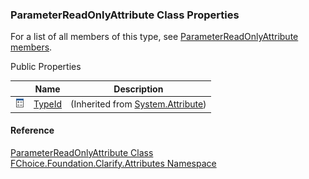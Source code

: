 ﻿### ParameterReadOnlyAttribute Class Properties

For a list of all members of this type, see [ParameterReadOnlyAttribute members](fcSDK~FChoice.Foundation.Clarify.Attributes.ParameterReadOnlyAttribute_members.md).

Public Properties

|   | Name | Description |
| --- | --- | --- |
| ![Public Property](dotnetimages/publicProperty.png) | [TypeId](#) | (Inherited from [System.Attribute](#)) |





#### Reference

[ParameterReadOnlyAttribute Class](fcSDK~FChoice.Foundation.Clarify.Attributes.ParameterReadOnlyAttribute.md)  
[FChoice.Foundation.Clarify.Attributes Namespace](fcSDK~FChoice.Foundation.Clarify.Attributes_namespace.md)